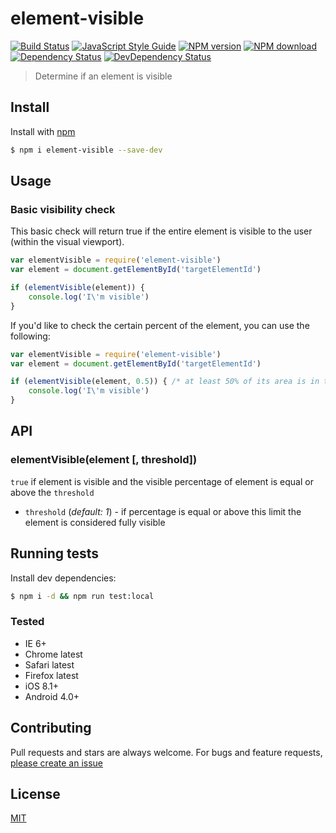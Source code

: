 # element-visible

[![Build Status][travis-image]][travis-url]
[![JavaScript Style Guide][js-standard-image]][js-standard-url]
[![NPM version][npm-image]][npm-url]
[![NPM download][npm-download]][npm-url]
[![Dependency Status][depstat-image]][depstat-url]
[![DevDependency Status][depstat-dev-image]][depstat-dev-url]

[js-standard-url]: http://standardjs.com/
[js-standard-image]: https://img.shields.io/badge/code%20style-standard-brightgreen.svg

[npm-url]: https://npmjs.org/package/element-visible
[npm-image]: https://img.shields.io/npm/v/element-visible.svg?style=flat-square
[npm-download]: https://img.shields.io/npm/dm/element-visible.svg?style=flat-square

[travis-url]: https://travis-ci.org/kyungw00k/element-visible
[travis-image]: https://img.shields.io/travis/kyungw00k/element-visible/master.svg?style=flat-square

[depstat-url]: https://david-dm.org/kyungw00k/element-visible
[depstat-image]: https://david-dm.org/kyungw00k/element-visible.svg?style=flat-square

[depstat-dev-url]: https://david-dm.org/kyungw00k/element-visible#info=devDependencies
[depstat-dev-image]: https://david-dm.org/kyungw00k/element-visible/dev-status.svg?style=flat-square
    
> Determine if an element is visible

## Install

Install with [npm](https://www.npmjs.com/)

```sh
$ npm i element-visible --save-dev
```

## Usage

### Basic visibility check
This basic check will return true if the entire element is visible to the user (within the visual viewport).

```js
var elementVisible = require('element-visible')
var element = document.getElementById('targetElementId')

if (elementVisible(element)) {
    console.log('I\'m visible')
}

```

If you'd like to check the certain percent of the element, you can use the following:

```js
var elementVisible = require('element-visible')
var element = document.getElementById('targetElementId')

if (elementVisible(element, 0.5)) { /* at least 50% of its area is in the users viewport */
    console.log('I\'m visible')
}
```

## API

### elementVisible(element [, threshold])
`true` if element is visible and the visible percentage of element is equal or above the `threshold`
- `threshold` (_default: 1_) -  if percentage is equal or above this limit the element is considered fully visible

## Running tests

Install dev dependencies:

```sh
$ npm i -d && npm run test:local
```

### Tested
* IE 6+
* Chrome latest
* Safari latest
* Firefox latest
* iOS 8.1+
* Android 4.0+

## Contributing

Pull requests and stars are always welcome. For bugs and feature requests, [please create an issue](https://github.com/kyungw00k/element-visible/issues)

## License
[MIT](https://kyungw00k.mit-license.org/)
